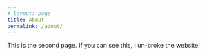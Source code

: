 ```yaml
---
# layout: page
title: About
permalink: /about/
---
```


This is the second page. If you can see this, I un-broke the website!
